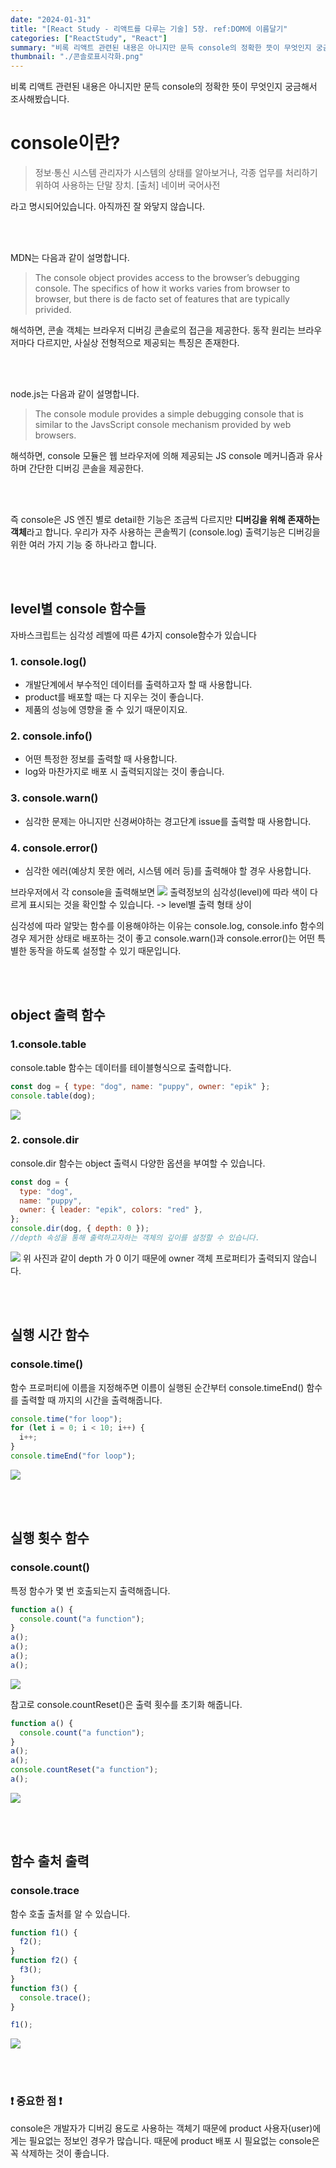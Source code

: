 ```yaml
---
date: "2024-01-31"
title: "[React Study - 리액트를 다루는 기술] 5장. ref:DOM에 이름달기"
categories: ["ReactStudy", "React"]
summary: "비록 리액트 관련된 내용은 아니지만 문득 console의 정확한 뜻이 무엇인지 궁금해서 조사해봤습니다."
thumbnail: "./콘솔로표시각화.png"
---
```


비록 리액트 관련된 내용은 아니지만 문득 console의 정확한 뜻이 무엇인지 궁금해서 조사해봤습니다.

# console이란?

> 정보·통신 시스템 관리자가 시스템의 상태를 알아보거나, 각종 업무를 처리하기 위하여 사용하는 단말 장치.
> [출처] 네이버 국어사전

라고 명시되어있습니다. 아직까진 잘 와닿지 않습니다.

<br><br>

MDN는 다음과 같이 설명합니다.

> The console object provides access to the browser’s debugging console. The specifics of how it works varies from browser to browser, but there is de facto set of features that are typically privided.

해석하면, 콘솔 객체는 브라우저 디버깅 콘솔로의 접근을 제공한다. 동작 원리는 브라우저마다 다르지만, 사실상 전형적으로 제공되는 특징은 존재한다.

<br><br>

node.js는 다음과 같이 설명합니다.

> The console module provides a simple debugging console that is similar to the JavsScript console mechanism provided by web browsers.

해석하면, console 모듈은 웹 브라우저에 의해 제공되는 JS console 메커니즘과 유사하며 간단한 디버깅 콘솔을 제공한다.

<br><br>

즉
console은 JS 엔진 별로 detail한 기능은 조금씩 다르지만 **디버깅을 위해 존재하는 객체**라고 합니다.
우리가 자주 사용하는 콘솔찍기 (console.log) 출력기능은 디버깅을 위한 여러 가지 기능 중 하나라고 합니다.

<br><br>

## level별 console 함수들

자바스크립트는 심각성 레벨에 따른 4가지 console함수가 있습니다

### 1. console.log()

- 개발단계에서 부수적인 데이터를 출력하고자 할 때 사용합니다.
- product를 배포할 때는 다 지우는 것이 좋습니다.
- 제품의 성능에 영향을 줄 수 있기 때문이지요.

### 2. console.info()

- 어떤 특정한 정보를 출력할 때 사용합니다.
- log와 마찬가지로 배포 시 출력되지않는 것이 좋습니다.

### 3. console.warn()

- 심각한 문제는 아니지만 신경써야하는 경고단계 issue를 출력할 때 사용합니다.

### 4. console.error()

- 심각한 에러(예상치 못한 에러, 시스템 에러 등)를 출력해야 할 경우 사용합니다.

브라우저에서 각 console을 출력해보면
![](https://velog.velcdn.com/images/dogmnil2007/post/2353d331-5a86-47b1-805c-9e74ee1d22ac/image.png)
출력정보의 심각성(level)에 따라 색이 다르게 표시되는 것을 확인할 수 있습니다.
-> level별 출력 형태 상이

심각성에 따라 알맞는 함수를 이용해야하는 이유는
console.log, console.info 함수의 경우 제거한 상태로 배포하는 것이 좋고
console.warn()과 console.error()는 어떤 특별한 동작을 하도록 설정할 수 있기 때문입니다.

<br><br>

## object 출력 함수

### 1.console.table

console.table 함수는 데이터를 테이블형식으로 출력합니다.

```js
const dog = { type: "dog", name: "puppy", owner: "epik" };
console.table(dog);
```

![](https://velog.velcdn.com/images/dogmnil2007/post/f0cc32ef-7662-448e-af65-00678e3fc5e1/image.png)

### 2. console.dir

console.dir 함수는 object 출력시 다양한 옵션을 부여할 수 있습니다.

```js
const dog = {
  type: "dog",
  name: "puppy",
  owner: { leader: "epik", colors: "red" },
};
console.dir(dog, { depth: 0 });
//depth 속성을 통해 출력하고자하는 객체의 깊이를 설정할 수 있습니다.
```

![](https://velog.velcdn.com/images/dogmnil2007/post/d2df9ea6-4482-4dc8-838c-bda612405ee5/image.png)
위 사진과 같이 depth 가 0 이기 때문에 owner 객체 프로퍼티가 출력되지 않습니다.

<br><br>

## 실행 시간 함수

### console.time()

함수 프로퍼티에 이름을 지정해주면 이름이 실행된 순간부터 console.timeEnd() 함수를 출력할 때 까지의 시간을 출력해줍니다.

```js
console.time("for loop");
for (let i = 0; i < 10; i++) {
  i++;
}
console.timeEnd("for loop");
```

![](https://velog.velcdn.com/images/dogmnil2007/post/f3af3e59-3ee6-4a6c-9d19-dc535b1c94a3/image.png)

<br><br>

## 실행 횟수 함수

### console.count()

특정 함수가 몇 번 호출되는지 출력해줍니다.

```js
function a() {
  console.count("a function");
}
a();
a();
a();
a();
```

![](https://velog.velcdn.com/images/dogmnil2007/post/230d9a6c-9c88-4134-ac68-dc5bd011b56f/image.png)

참고로 console.countReset()은 출력 횟수를 초기화 해줍니다.

```js
function a() {
  console.count("a function");
}
a();
a();
console.countReset("a function");
a();
```

![](https://velog.velcdn.com/images/dogmnil2007/post/34754b27-9292-401a-a734-94133187c042/image.png)

<br><br>

## 함수 출처 출력

### console.trace

함수 호출 출처를 알 수 있습니다.

```js
function f1() {
  f2();
}
function f2() {
  f3();
}
function f3() {
  console.trace();
}

f1();
```

![](https://velog.velcdn.com/images/dogmnil2007/post/9f0271cb-e6ee-4ff2-85b8-27dddf221b41/image.png)

<br><br>

### ❗ 중요한 점 ❗

console은 개발자가 디버깅 용도로 사용하는 객체기 때문에 product 사용자(user)에게는 필요없는 정보인 경우가 많습니다.
때문에 product 배포 시 필요없는 console은 꼭 삭제하는 것이 좋습니다.
